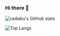 ### Hi there 👋


![radiaku's GitHub stats](https://github-readme-stats.vercel.app/api?username=radiaku&show_icons=true&theme=radical)

![Top Langs](https://github-readme-stats.vercel.app/api/top-langs/?username=radiaku&hide_progress=true)

<!--
**radiaku/radiaku** is a ✨ _special_ ✨ repository because its `README.md` (this file) appears on your GitHub profile.

Here are some ideas to get you started:

- 🔭 I’m currently working on ...
- 🌱 I’m currently learning ...
- 👯 I’m looking to collaborate on ...
- 🤔 I’m looking for help with ...
- 💬 Ask me about ...
- 📫 How to reach me: ...
- 😄 Pronouns: ...
- ⚡ Fun fact: ...
-->
